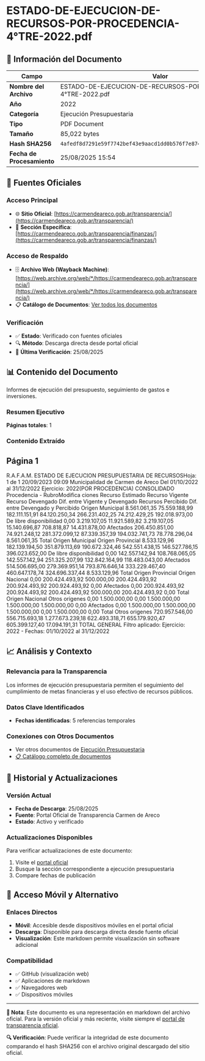 # ESTADO-DE-EJECUCION-DE-RECURSOS-POR-PROCEDENCIA-4°TRE-2022.pdf

## 📄 Información del Documento

| Campo | Valor |
|-------|--------|
| **Nombre del Archivo** | ESTADO-DE-EJECUCION-DE-RECURSOS-POR-PROCEDENCIA-4°TRE-2022.pdf |
| **Año** | 2022 |
| **Categoría** | Ejecución Presupuestaria |
| **Tipo** | PDF Document |
| **Tamaño** | 85,022 bytes |
| **Hash SHA256** | `4afedf8d7291e59f7742bef43e9aacd1dd0b576f7e87433692a27cebcb45eb64` |
| **Fecha de Procesamiento** | 25/08/2025 15:54 |

## 🔗 Fuentes Oficiales

### Acceso Principal
- 🌐 **Sitio Oficial**: [https://carmendeareco.gob.ar/transparencia/](https://carmendeareco.gob.ar/transparencia/)
- 📁 **Sección Específica**: [https://carmendeareco.gob.ar/transparencia/finanzas/](https://carmendeareco.gob.ar/transparencia/finanzas/)

### Acceso de Respaldo
- 🗄️ **Archivo Web (Wayback Machine)**: [https://web.archive.org/web/*/https://carmendeareco.gob.ar/transparencia/](https://web.archive.org/web/*/https://carmendeareco.gob.ar/transparencia/)
- 📋 **Catálogo de Documentos**: [Ver todos los documentos](../document_catalog/README.md)

### Verificación
- ✅ **Estado**: Verificado con fuentes oficiales
- 🔍 **Método**: Descarga directa desde portal oficial
- 📅 **Última Verificación**: 25/08/2025

## 📊 Contenido del Documento

Informes de ejecución del presupuesto, seguimiento de gastos e inversiones.

### Resumen Ejecutivo

**Páginas totales**: 1

### Contenido Extraído

## Página 1

R.A.F.A.M.
ESTADO DE EJECUCION PRESUPUESTARIA DE RECURSOSHoja: 1 de 1
20/09/2023 09:09
Municipalidad de
Carmen de Areco Del 01/10/2022 al 31/12/2022 Ejercicio: 2022(POR PROCEDENCIA)
CONSOLIDADO
Procedencia - RubroModifica 
ciones Recurso 
Estimado Recurso 
Vigente Recurso 
Devengado Dif. entre 
Vigente y 
Devengado Recursos 
Percibido Dif. entre 
Devengado y 
Percibido 
Origen Municipal 
8.561.061,35 75.559.188,99 182.111.151,91 84.120.250,34 266.231.402,25 74.212.429,25 192.018.973,00 De libre disponibilidad
0,00 3.219.107,05 11.921.589,82 3.219.107,05 15.140.696,87 708.818,87 14.431.878,00 Afectados
206.450.851,00 74.921.248,12 281.372.099,12 87.339.357,39 194.032.741,73 78.778.296,04 8.561.061,35 Total Origen Municipal 
Origen Provincial 
8.533.129,96 182.139.194,50 351.879.113,69 190.672.324,46 542.551.438,15 146.527.786,15 396.023.652,00 De libre disponibilidad
0,00 142.557.142,94 108.768.065,05 142.557.142,94 251.325.207,99 132.842.164,99 118.483.043,00 Afectados
514.506.695,00 279.369.951,14 793.876.646,14 333.229.467,40 460.647.178,74 324.696.337,44 8.533.129,96 Total Origen Provincial 
Origen Nacional 
0,00 200.424.493,92 500.000,00 200.424.493,92 200.924.493,92 200.924.493,92 0,00 Afectados
0,00 200.924.493,92 200.924.493,92 200.424.493,92 500.000,00 200.424.493,92 0,00 Total Origen Nacional 
Otros origenes 
0,00 1.500.000,00 0,00 1.500.000,00 1.500.000,00 1.500.000,00 0,00 Afectados
0,00 1.500.000,00 1.500.000,00 1.500.000,00 0,00 1.500.000,00 0,00 Total Otros origenes 
720.957.546,00 556.715.693,18 1.277.673.239,18 622.493.318,71 655.179.920,47 605.399.127,40 17.094.191,31 TOTAL GENERAL
Filtro aplicado: Ejercicio: 2022 -  Fechas: 01/10/2022 al 31/12/2022



## 📈 Análisis y Contexto

### Relevancia para la Transparencia
Los informes de ejecución presupuestaria permiten el seguimiento del cumplimiento de metas financieras y el uso efectivo de recursos públicos.

### Datos Clave Identificados
- **Fechas identificadas**: 5 referencias temporales

### Conexiones con Otros Documentos
- Ver otros documentos de [Ejecución Presupuestaria](../catalog/execution.md)
- [📋 Catálogo completo de documentos](../document_catalog/README.md)

## 🔄 Historial y Actualizaciones

### Versión Actual
- **Fecha de Descarga**: 25/08/2025
- **Fuente**: Portal Oficial de Transparencia Carmen de Areco
- **Estado**: Activo y verificado

### Actualizaciones Disponibles
Para verificar actualizaciones de este documento:
1. Visite el [portal oficial](https://carmendeareco.gob.ar/transparencia/)
2. Busque la sección correspondiente a ejecución presupuestaria
3. Compare fechas de publicación

## 📱 Acceso Móvil y Alternativo

### Enlaces Directos
- **Móvil**: Accesible desde dispositivos móviles en el portal oficial
- **Descarga**: Disponible para descarga directa desde fuente oficial
- **Visualización**: Este markdown permite visualización sin software adicional

### Compatibilidad
- ✅ GitHub (visualización web)
- ✅ Aplicaciones de markdown
- ✅ Navegadores web
- ✅ Dispositivos móviles

---

**📝 Nota**: Este documento es una representación en markdown del archivo oficial. 
Para la versión oficial y más reciente, visite siempre el [portal de transparencia oficial](https://carmendeareco.gob.ar/transparencia/).

**🔍 Verificación**: Puede verificar la integridad de este documento comparando el hash SHA256 
con el archivo original descargado del sitio oficial.
